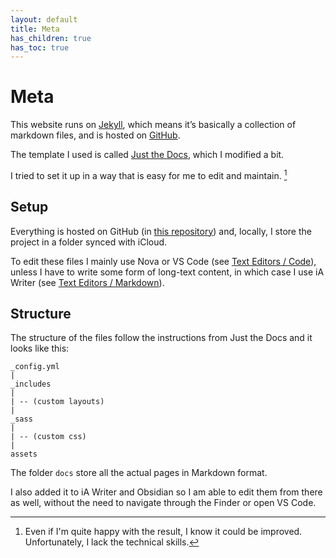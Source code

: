 ```yaml
---
layout: default
title: Meta
has_children: true
has_toc: true
---
```


# Meta

This website runs on [Jekyll](https://jekyllrb.com/), which means it’s basically a collection of markdown files, and is hosted on [GitHub](https://pages.github.com/). 

The template I used is called [Just the Docs](https://just-the-docs.com/), which I modified a bit. 

I tried to set it up in a way that is easy for me to edit and maintain. [^happy]

## Setup

Everything is hosted on GitHub (in [this repository](https://github.com/francesco-puppo/Notes)) and, locally, I store the project in a folder synced with iCloud.

To edit these files I mainly use Nova or VS Code (see [Text Editors / Code](/docs/apps/text-editors.html#code)), unless I have to write some form of long-text content, in which case I use iA Writer (see [Text Editors / Markdown](/apps/text-editors#markdown)).

## Structure

The structure of the files follow the instructions from Just the Docs and it looks like this:

```
_config.yml
|
_includes
| 
| -- (custom layouts)
| 
_sass
| 
| -- (custom css) 
| 
assets
```

The folder `docs` store all the actual pages in Markdown format. 

I also added it to iA Writer and Obsidian so I am able to edit them from there as well, without the need to navigate through the Finder or open VS Code.

[^happy]: Even if I'm quite happy with the result, I know it could be improved. Unfortunately, I lack the technical skills.
